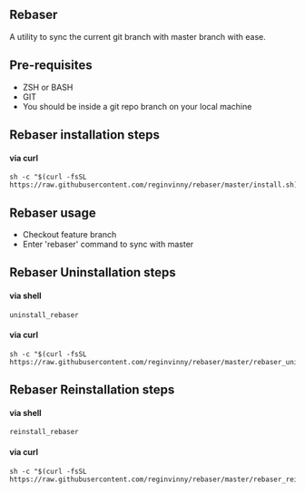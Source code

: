
## Rebaser
A utility to sync the current git branch with master branch with ease.

## Pre-requisites
- ZSH or BASH
- GIT
- You should be inside a git repo branch on your local machine

## Rebaser installation steps

#### via curl
```shell
sh -c "$(curl -fsSL https://raw.githubusercontent.com/reginvinny/rebaser/master/install.sh)"
```
## Rebaser usage

- Checkout feature branch
- Enter 'rebaser' command to sync with master

## Rebaser Uninstallation steps

#### via shell
```shell
uninstall_rebaser
```

#### via curl
```shell
sh -c "$(curl -fsSL https://raw.githubusercontent.com/reginvinny/rebaser/master/rebaser_uninstall.sh)"
```

## Rebaser Reinstallation steps

#### via shell
```shell
reinstall_rebaser
```

#### via curl
```shell
sh -c "$(curl -fsSL https://raw.githubusercontent.com/reginvinny/rebaser/master/rebaser_reinstall.sh)"
```




